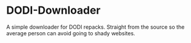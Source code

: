 # DODI-Downloader
 
A simple downloader for DODI repacks. Straight from the source so the average person can avoid going to shady websites.
